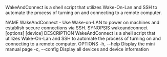 WakeAndConnect is a shell script that utilizes Wake-On-Lan and SSH to automate the process of turning on and connecting to a remote computer.

NAME
	WakeAndConnect - Use Wake-on-LAN to power on machines and establish secure connections via SSH.
SYNOPSIS
	wakeandconnect [options] [device]
DESCRIPTION
	WakeAndConnect is a shell script that utilizes Wake-On-Lan and SSH
	to automate the process of turning on and connecting to a remote computer.
OPTIONS
	-h, --help	Display the mini manual page
	-c, --config	Display all devices and device information


